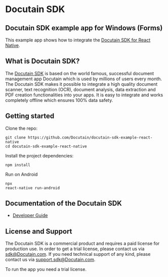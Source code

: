 # Docutain SDK

## Docutain SDK example app for Windows (Forms)

This example app shows how to integrate the [Docutain SDK for React Native](https://sdk.Docutain.com).

## What is Docutain SDK?

The [Docutain SDK](https://SDK.docutain.com) is based on the world famous, successful document management app Docutain which is used by millions of users every month. The Docutain SDK makes it possible to integrate a high quality document scanner, text recognition (OCR), document analysis, data extraction and PDF creation functionalities into your apps. It is easy to integrate and works completely offline which ensures 100% data safety.

## Getting started

Clone the repo:

```
git clone https://github.com/Docutain/docutain-sdk-example-react-native
cd docutain-sdk-example-react-native
```

Install the project dependencies:

```
npm install
```

Run on Android

```
npx
react-native run-android
```

## Documentation of the Docutain SDK

- [Developer Guide](https://docs.docutain.com/docs/react-native/intro)

## License and Support

The Docutain SDK is a commercial product and requires a paid license for production use. In order to get a trial license, please contact us via [sdk@Docutain.com](mailto:sdk@Docutain.com). If you need technical support of any kind, please contact us via [support.sdk@Docutain.com](mailto:support.sdk@Docutain.com).

To run the app you need a trial license.




